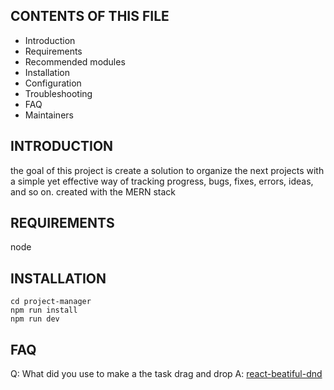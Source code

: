 CONTENTS OF THIS FILE
---------------------

 * Introduction
 * Requirements
 * Recommended modules
 * Installation
 * Configuration
 * Troubleshooting
 * FAQ
 * Maintainers

INTRODUCTION
-------------

the goal of this project is create a solution to organize the next projects with a simple yet effective way of tracking progress, bugs, fixes, errors, ideas, and so on.
created with the MERN stack

REQUIREMENTS
-------------

node


INSTALLATION
-------------
```
cd project-manager
npm run install
npm run dev
```

FAQ
-------------
Q: What did you use to make a the task drag and drop
A: [react-beatiful-dnd](https://www.npmjs.com/package/react-beautiful-dnd)